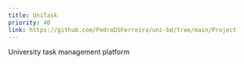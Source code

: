 ```yaml
---
title: UniTask
priority: 40
link: https://github.com/PedroDSFerreira/uni-bd/tree/main/Project
---
```


University task management platform
